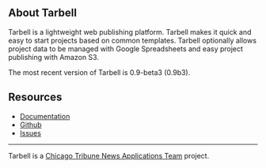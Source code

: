 ## About Tarbell

Tarbell is a lightweight web publishing platform. Tarbell makes it quick and easy
to start projects based on common templates. Tarbell optionally allows project
data to be managed with Google Spreadsheets and easy project publishing with
Amazon S3.

The most recent version of Tarbell is 0.9-beta3 (0.9b3).

## Resources

* [Documentation](http://tarbell.readthedocs.org)
* [Github](https://github.com/newsapps/flask-tarbell) 
* [Issues](https://github.com/newsapps/flask-tarbell/issues)

<hr />

Tarbell is a [Chicago Tribune News Applications Team](http://apps.chicagotribune.com)
project. 
